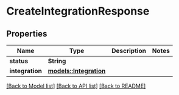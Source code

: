 # CreateIntegrationResponse

## Properties

Name | Type | Description | Notes
------------ | ------------- | ------------- | -------------
**status** | **String** |  | 
**integration** | [**models::Integration**](Integration.md) |  | 

[[Back to Model list]](../README.md#documentation-for-models) [[Back to API list]](../README.md#documentation-for-api-endpoints) [[Back to README]](../README.md)


